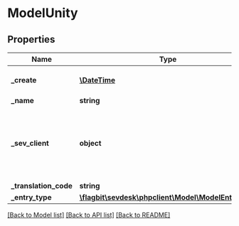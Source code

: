 # ModelUnity

## Properties
Name | Type | Description | Notes
------------ | ------------- | ------------- | -------------
**_create** | [**\DateTime**](\DateTime.md) | the date the unity was created | [optional] 
**_name** | **string** |  | [optional] 
**_sev_client** | **object** | sevClient is the unique id every customer has and is used in nearly all operations | [optional] 
**_translation_code** | **string** |  | [optional] 
**_entry_type** | [**\flagbit\sevdesk\phpclient\Model\ModelEntryType**](ModelEntryType.md) |  | [optional] 

[[Back to Model list]](../README.md#documentation-for-models) [[Back to API list]](../README.md#documentation-for-api-endpoints) [[Back to README]](../README.md)


